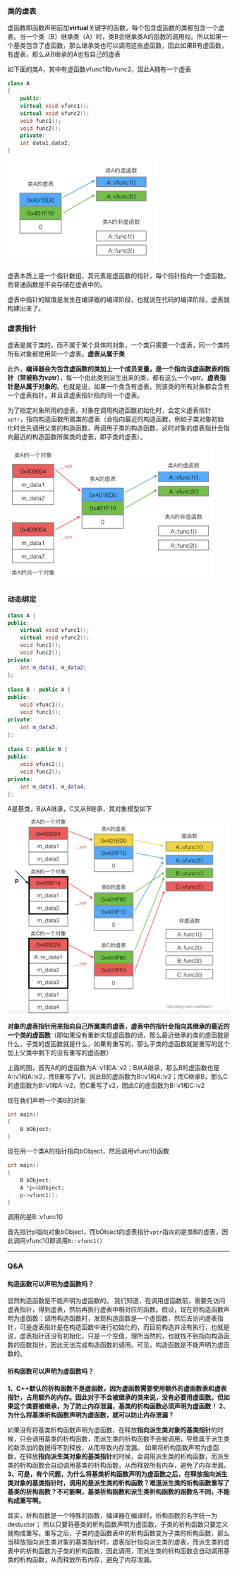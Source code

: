 ### 类的虚表

虚函数即函数声明前加**virtual**关键字的函数，每个包含虚函数的类都包含一个虚表。当一个类（B）继承类（A）时，类B会继承类A的函数的调用权。所以如果一个基类包含了虚函数，那么继承类也可以调用这些虚函数，因此如果B有虚函数，有虚表，那么从B继承的A也有自己的虚表

 如下面的类A，其中有虚函数vfunc1和vfunc2，因此A拥有一个虚表

```c++
class A
{
    public:
    virtual void vfunc1();
    virtual void vfunc2();
    void func1();
    void func2();
    private:
    int data1,data2;
}   
```

<img src="image/35.png" style="zoom:50%;" />

虚表本质上是一个指针数组，其元素是虚函数的指针，每个指针指向一个虚函数。而普通函数是不会存储在虚表中的。

虚表中指针的赋值是发生在编译器的编译阶段，也就说在代码的编译阶段，虚表就构建出来了。

### 虚表指针

虚表是属于类的，而不属于某个具体的对象，一个类只需要一个虚表，同一个类的所有对象都使用同一个虚表。**虚表从属于类**

此外，**编译器会为包含虚函数的类加上一个成员变量，是一个指向该虚函数表的指针（常被称为vptr）**，每一个由此类别派生出来的类，都有这么一个vptr。**虚表指针是从属于对象的**。也就是说，如果一个类含有虚表，则该类的所有对象都会含有一个虚表指针，并且该虚表指针指向同一个虚表。

为了指定对象所用的虚表，对象在调用构造函数初始化时，会定义虚表指针`vptr`，指向构造函数所属类的虚表（会指向最近的构造函数，例如子类对象初始化时会先调用父类的构造函数，再调用子类的构造函数，这时对象的虚表指针会指向最近的构造函数所属类的虚表，即子类的虚表）。

<img src="image/36.png" style="zoom:50%;" />

### 动态绑定

```c++
class A {
public:
    virtual void vfunc1();
    virtual void vfunc2();
    void func1();
    void func2();
private:
    int m_data1, m_data2;
};

class B : public A {
public:
    void vfunc1();
    void func1();
private:
    int m_data3;
};

class C: public B {
public:
    void vfunc2();
    void func2();
private:
    int m_data1, m_data4;
};
```

A是基类，B从A继承，C又从B继承，其对象模型如下

<img src="image/37.png" style="zoom:50%;" />

**对象的虚表指针用来指向自己所属类的虚表，虚表中的指针会指向其继承的最近的一个类的虚函数**（即如果没有重新实现虚函数的话，那么最近继承的类的虚函数是什么，子类的虚函数就是什么，如果有重写的，那么子类的虚函数就是重写的这个加上父类中剩下的没有重写的虚函数）

上面的图，首先A的的虚函数为A::v1和A::v2；B从A继承，那么B的虚函数也是A::v1和A::v2，而B重写了v1，因此B的虚函数为B::v1和A::v2；而C继承B，那么C的虚函数为B::v1和A::v2，而C重写了v2，因此C的虚函数为B::v1和C::v2

现在我们声明一个类B的对象

```c++
int main()
{
    B bObject;
}
```

现在用一个类A的指针指向bObject，然后调用vfunc1()函数

```c++
int main()
{
    B bObject;
    A *p=&bObject;
    p->vfunc1();
}
```

调用的是B::vfunc1()

首先指针p指向对象bObject，而bObject的虚表指针`vptr`指向的是类B的虚表，因此调用vfunc1()即调用`B::vfunc1()`

---

### Q&A

#### 构造函数可以声明为虚函数吗？

显然构造函数是不能声明为虚函数的。
我们知道，在调用虚函数前，需要先访问虚表指针，得到虚表，然后再执行虚表中相对应的函数。假设，现在将构造函数声明为虚函数：调用构造函数时，发现构造函数是一个虚函数，然后去访问虚表指针，可是虚表指针是在构造函数中进行初始化的，而目前构造并没有执行，也就是说，虚表指针还没有初始化，只是一个空值，理所当然的，也就找不到指向构造函数的函数指针，因此无法完成构造函数的调用。可见，构造函数是不能声明为虚函数的。

#### 析构函数可以声明为虚函数吗？

**1、C++默认的析构函数不是虚函数，因为虚函数需要使用额外的虚函数表和虚表指针，占用额外的内存。因此对于不会被继承的类来说，没有必要用虚函数。但如果这个类要被继承，为了防止内存泄漏，基类的析构函数必须声明为虚函数！**
**2、为什么将基类析构函数声明为虚函数，就可以防止内存泄漏？**

如果没有将基类析构函数声明为虚函数，在释放**指向派生类对象的基类指针**的时候，只会调用基类的析构函数，而派生类的析构函数不会被调用，导致属于派生类的新添加的数据得不到释放，从而导致内存泄漏。
如果将析构函数声明为虚函数，在释放**指向派生类对象的基类指针**的时候，会调用派生类的析构函数，而派生类的析构函数会自动调用基类的析构函数，从而释放所有内存，避免了内存泄漏。
**3、可是，有个问题，为什么将基类析构函数声明为虚函数之后，在释放指向派生类对象的基类指针时，调用的是派生类的析构函数？难道派生类的析构函数重写了基类的析构函数？不可能啊，基类析构函数和派生类析构函数的函数名不同，不能构成重写啊。**

其实，析构函数是一个特殊的函数，编译器在编译时，析构函数的名字统一为destucter；
所以只要将基类的析构函数声明为虚函数，子类的析构函数只要定义就构成重写。重写之后，子类的虚函数表中的析构函数变为子类的析构函数，那么当释放指向派生类对象的基类指针时，虚表指针指向派生类的虚表，而派生类的虚表中的析构函数为子类的析构函数，因此调用，而派生类的析构函数会自动调用基类的析构函数，从而释放所有内存，避免了内存泄漏。

